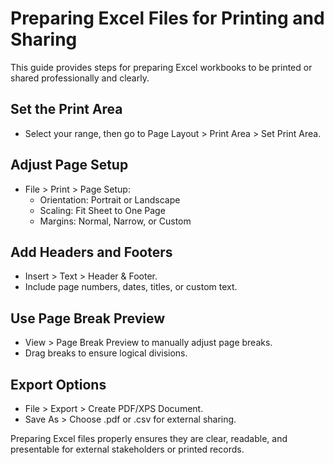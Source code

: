 # Preparing Excel Files for Printing and Sharing

This guide provides steps for preparing Excel workbooks to be printed or shared professionally and clearly.

## Set the Print Area

- Select your range, then go to Page Layout > Print Area > Set Print Area.

## Adjust Page Setup

- File > Print > Page Setup:
  - Orientation: Portrait or Landscape
  - Scaling: Fit Sheet to One Page
  - Margins: Normal, Narrow, or Custom

## Add Headers and Footers

- Insert > Text > Header & Footer.
- Include page numbers, dates, titles, or custom text.

## Use Page Break Preview

- View > Page Break Preview to manually adjust page breaks.
- Drag breaks to ensure logical divisions.

## Export Options

- File > Export > Create PDF/XPS Document.
- Save As > Choose .pdf or .csv for external sharing.

Preparing Excel files properly ensures they are clear, readable, and presentable for external stakeholders or printed records.
